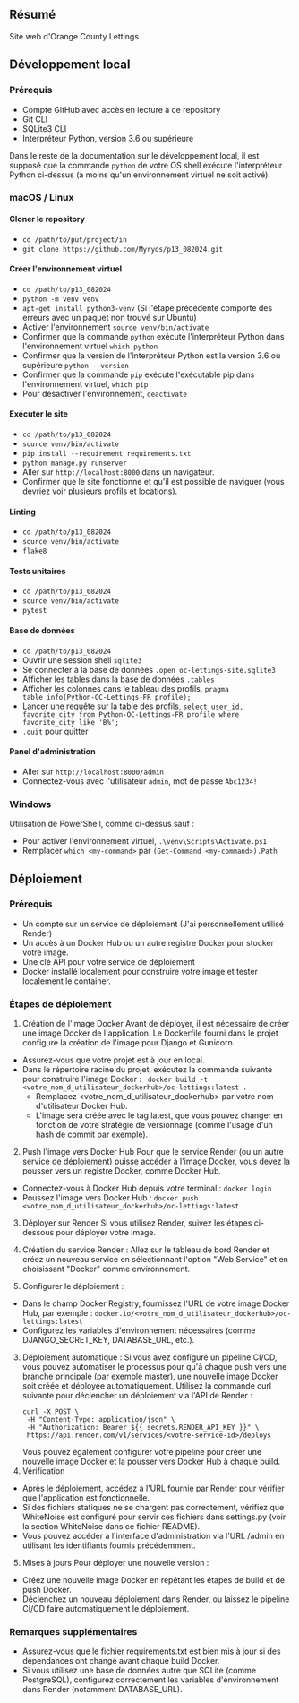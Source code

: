 ## Résumé

Site web d'Orange County Lettings

## Développement local

### Prérequis

- Compte GitHub avec accès en lecture à ce repository
- Git CLI
- SQLite3 CLI
- Interpréteur Python, version 3.6 ou supérieure

Dans le reste de la documentation sur le développement local, il est supposé que la commande `python` de votre OS shell exécute l'interpréteur Python ci-dessus (à moins qu'un environnement virtuel ne soit activé).

### macOS / Linux

#### Cloner le repository

- `cd /path/to/put/project/in`
- `git clone https://github.com/Myryos/p13_082024.git`

#### Créer l'environnement virtuel

- `cd /path/to/p13_082024`
- `python -m venv venv`
- `apt-get install python3-venv` (Si l'étape précédente comporte des erreurs avec un paquet non trouvé sur Ubuntu)
- Activer l'environnement `source venv/bin/activate`
- Confirmer que la commande `python` exécute l'interpréteur Python dans l'environnement virtuel
`which python`
- Confirmer que la version de l'interpréteur Python est la version 3.6 ou supérieure `python --version`
- Confirmer que la commande `pip` exécute l'exécutable pip dans l'environnement virtuel, `which pip`
- Pour désactiver l'environnement, `deactivate`

#### Exécuter le site

- `cd /path/to/p13_082024`
- `source venv/bin/activate`
- `pip install --requirement requirements.txt`
- `python manage.py runserver`
- Aller sur `http://localhost:8000` dans un navigateur.
- Confirmer que le site fonctionne et qu'il est possible de naviguer (vous devriez voir plusieurs profils et locations).

#### Linting

- `cd /path/to/p13_082024`
- `source venv/bin/activate`
- `flake8`

#### Tests unitaires

- `cd /path/to/p13_082024`
- `source venv/bin/activate`
- `pytest`

#### Base de données

- `cd /path/to/p13_082024`
- Ouvrir une session shell `sqlite3`
- Se connecter à la base de données `.open oc-lettings-site.sqlite3`
- Afficher les tables dans la base de données `.tables`
- Afficher les colonnes dans le tableau des profils, `pragma table_info(Python-OC-Lettings-FR_profile);`
- Lancer une requête sur la table des profils, `select user_id, favorite_city from
  Python-OC-Lettings-FR_profile where favorite_city like 'B%';`
- `.quit` pour quitter

#### Panel d'administration

- Aller sur `http://localhost:8000/admin`
- Connectez-vous avec l'utilisateur `admin`, mot de passe `Abc1234!`

### Windows

Utilisation de PowerShell, comme ci-dessus sauf :

- Pour activer l'environnement virtuel, `.\venv\Scripts\Activate.ps1` 
- Remplacer `which <my-command>` par `(Get-Command <my-command>).Path`

## Déploiement

### Prérequis
- Un compte sur un service de déploiement (J'ai personnellement utilisé Render)
- Un accès à un Docker Hub ou un autre registre Docker pour stocker votre image.
- Une clé API pour votre service de déploiement
- Docker installé localement pour construire votre image et tester localement le container.
### Étapes de déploiement
1. Création de l'image Docker
Avant de déployer, il est nécessaire de créer une image Docker de l'application. Le Dockerfile fourni dans le projet configure la création de l'image pour Django et Gunicorn.
- Assurez-vous que votre projet est à jour en local.
- Dans le répertoire racine du projet, exécutez la commande suivante pour construire l'image Docker : 
``` docker build -t <votre_nom_d_utilisateur_dockerhub>/oc-lettings:latest .```
  - Remplacez <votre_nom_d_utilisateur_dockerhub> par votre nom d'utilisateur Docker Hub.
  - L'image sera créée avec le tag latest, que vous pouvez changer en fonction de votre stratégie de versionnage (comme l'usage d'un hash de commit par exemple).
2. Push l'image vers Docker Hub
Pour que le service Render (ou un autre service de déploiement) puisse accéder à l'image Docker, vous devez la pousser vers un registre Docker, comme Docker Hub.
- Connectez-vous à Docker Hub depuis votre terminal :
``` docker login ```
- Poussez l'image vers Docker Hub :
``` docker push <votre_nom_d_utilisateur_dockerhub>/oc-lettings:latest ```
3.  Déployer sur Render
Si vous utilisez Render, suivez les étapes ci-dessous pour déployer votre image.

 1. Création du service Render : Allez sur le tableau de bord Render et créez un nouveau service en sélectionnant l'option "Web Service" et en choisissant "Docker" comme environnement.
 2. Configurer le déploiement :
  - Dans le champ Docker Registry, fournissez l'URL de votre image Docker Hub, par exemple :
    ``` docker.io/<votre_nom_d_utilisateur_dockerhub>/oc-lettings:latest ```
  - Configurez les variables d'environnement nécessaires (comme DJANGO_SECRET_KEY, DATABASE_URL, etc.).
 3. Déploiement automatique :  Si vous avez configuré un pipeline CI/CD, vous pouvez automatiser le processus pour qu'à chaque push vers une branche principale (par exemple master), une nouvelle image Docker soit créée et déployée automatiquement. Utilisez la commande curl suivante pour déclencher un déploiement via l'API de Render :
    ``` 
    curl -X POST \
     -H "Content-Type: application/json" \
     -H "Authorization: Bearer ${{ secrets.RENDER_API_KEY }}" \
     https://api.render.com/v1/services/<votre-service-id>/deploys

     ```
     Vous pouvez également configurer votre pipeline pour créer une nouvelle image Docker et la pousser vers Docker Hub à chaque build.
 4. Vérification
  - Après le déploiement, accédez à l'URL fournie par Render pour vérifier que l'application est fonctionnelle.
  - Si des fichiers statiques ne se chargent pas correctement, vérifiez que WhiteNoise est configuré pour servir ces fichiers dans settings.py (voir la section WhiteNoise dans ce fichier README).
  - Vous pouvez accéder à l'interface d'administration via l'URL /admin en utilisant les identifiants fournis précédemment.
 5. Mises à jours
  Pour déployer une nouvelle version :
  - Créez une nouvelle image Docker en répétant les étapes de build et de push Docker.
  - Déclenchez un nouveau déploiement dans Render, ou laissez le pipeline CI/CD faire automatiquement le déploiement.
### Remarques supplémentaires

  - Assurez-vous que le fichier requirements.txt est bien mis à jour si des dépendances ont changé avant chaque build Docker.
  - Si vous utilisez une base de données autre que SQLite (comme PostgreSQL), configurez correctement les variables d'environnement dans Render (notamment DATABASE_URL).
